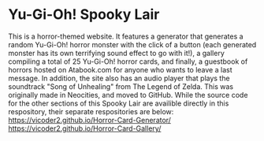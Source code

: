 # Yu-Gi-Oh! Spooky Lair
This is a horror-themed website. It features a generator that generates a random Yu-Gi-Oh! horror monster with the click of a button (each generated monster has its own terrifying sound effect to go with it!), a gallery compiling a total of 25 Yu-Gi-Oh! horror cards, and finally, a guestbook of horrors hosted on Atabook.com for anyone who wants to leave a last message. In addition, the site also has an audio player that plays the soundtrack "Song of Unhealing" from The Legend of Zelda.
This was originally made in Neocities, and moved to GitHub. While the source code for the other sections of this Spooky Lair are availible directly in this respository, their separate respositories are below:
https://vicoder2.github.io/Horror-Card-Generator/
https://vicoder2.github.io/Horror-Card-Gallery/
